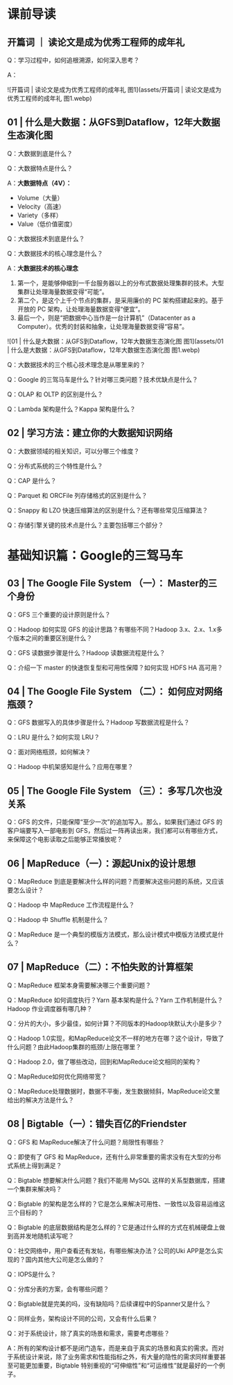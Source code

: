 # 课前导读

## 开篇词 ｜ 读论文是成为优秀工程师的成年礼

Q：学习过程中，如何追根溯源，如何深入思考？

A：

![开篇词 | 读论文是成为优秀工程师的成年礼 图1](assets/开篇词 | 读论文是成为优秀工程师的成年礼 图1.webp)

## 01 | 什么是大数据：从GFS到Dataflow，12年大数据生态演化图

Q：大数据到底是什么？

Q：大数据特点是什么？

A：**大数据特点（4V）：**

- Volume（大量）
- Velocity（高速）
- Variety（多样）
- Value（低价值密度）

Q：大数据技术到底是什么？

Q：大数据技术的核心理念是什么？

A：**大数据技术的核心理念**

1. 第一个，是能够伸缩到一千台服务器以上的分布式数据处理集群的技术。大型集群让处理海量数据变得“可能”。
2. 第二个，是这个上千个节点的集群，是采用廉价的 PC 架构搭建起来的。基于开放的 PC 架构，让处理海量数据变得“便宜”。
3. 最后一个，则是“把数据中心当作是一台计算机”（Datacenter as a Computer）。优秀的封装和抽象，让处理海量数据变得“容易”。

![01 | 什么是大数据：从GFS到Dataflow，12年大数据生态演化图 图1](assets/01 | 什么是大数据：从GFS到Dataflow，12年大数据生态演化图 图1.webp)

Q：大数据技术的三个核心技术理念是从哪里来的？

Q：Google 的三驾马车是什么？针对哪三类问题？技术优缺点是什么？

Q：OLAP 和 OLTP 的区别是什么？

Q：Lambda 架构是什么？Kappa 架构是什么？

## 02 | 学习方法：建立你的大数据知识网络

Q：大数据领域的相关知识，可以分哪三个维度？

Q：分布式系统的三个特性是什么？

Q：CAP 是什么？

Q：Parquet 和 ORCFile 列存储格式的区别是什么？

Q：Snappy 和 LZO 快速压缩算法的区别是什么？还有哪些常见压缩算法？

Q：存储引擎关键的技术点是什么？主要包括哪三个部分？

# 基础知识篇：Google的三驾马车

## 03 | The Google File System （一）： Master的三个身份

Q：GFS 三个重要的设计原则是什么？

Q：Hadoop 如何实现 GFS 的设计思路？有哪些不同？Hadoop 3.x、2.x、1.x多个版本之间的重要区别是什么？

Q：GFS 读数据步骤是什么？Hadoop 读数据流程是什么？

Q：介绍一下 master 的快速恢复型和可用性保障？如何实现 HDFS HA 高可用？

## 04 | The Google File System （二）： 如何应对网络瓶颈？

Q：GFS 数据写入的具体步骤是什么？Hadoop 写数据流程是什么？

Q：LRU 是什么？如何实现 LRU？

Q：面对网络瓶颈，如何解决？

Q：Hadoop 中机架感知是什么？应用在哪里？

## 05 | The Google File System （三）： 多写几次也没关系

Q：GFS 的文件，只能保障“至少一次”的追加写入。那么，如果我们通过 GFS 的客户端要写入一部电影到 GFS，然后过一阵再读出来，我们都可以有哪些方式，来保障这个电影读取之后能够正常播放呢？

## 06 | MapReduce（一）：源起Unix的设计思想

Q：MapReduce 到底是要解决什么样的问题？而要解决这些问题的系统，又应该要怎么设计？

Q：Hadoop 中 MapReduce 工作流程是什么？

Q：Hadoop 中 Shuffle 机制是什么？

Q：MapReduce 是一个典型的模版方法模式，那么设计模式中模版方法模式是什么？

## 07 | MapReduce（二）：不怕失败的计算框架

Q：MapReduce 框架本身需要解决哪三个重要问题？

Q：MapReduce 如何调度执行？Yarn 基本架构是什么？Yarn 工作机制是什么？Hadoop 作业调度器有哪几种？

Q：分片的大小，多少最佳，如何计算？不同版本的Hadoop块默认大小是多少？

Q：Hadoop 1.0实现，和MapReduce论文不一样的地方在哪？这个设计，导致了什么问题？由此Hadoop集群的瓶颈/上限在哪里？

Q：Hadoop 2.0，做了哪些改动，回到和MapReduce论文相同的架构？

Q：MapReduce如何优化网络带宽？

Q：MapReduce处理数据时，数据不平衡，发生数据倾斜，MapReduce论文里给出的解决方法是什么？

## 08 | Bigtable（一）：错失百亿的Friendster

Q：GFS 和 MapReduce解决了什么问题？局限性有哪些？

Q：即使有了 GFS 和 MapReduce，还有什么非常重要的需求没有在大型的分布式系统上得到满足？

Q：Bigtable 想要解决什么问题？我们不能用 MySQL 这样的关系型数据库，搭建一个集群来解决吗？

Q：Bigtable 的架构是怎么样的？它是怎么来解决可用性、一致性以及容易运维这三个目标的？

Q：Bigtable 的底层数据结构是怎么样的？它是通过什么样的方式在机械硬盘上做到高并发地随机读写呢？

Q：社交网络中，用户查看还有发帖，有哪些解决办法？公司的Uki APP是怎么实现的？国内其他大公司是怎么做的？

Q：IOPS是什么？

Q：分库分表的方案，会有哪些问题？

Q：Bigtable就是完美的吗，没有缺陷吗？后续课程中的Spanner又是什么？

Q：同样业务，架构设计不同的公司，又会有什么后果？

Q：对于系统设计，除了真实的场景和需求，需要考虑哪些？

A：所有的架构设计都不是闭门造车，而是来自于真实的场景和真实的需求。而对于系统设计来说，除了业务需求和性能指标之外，有大量的隐性的需求同样重要甚至可能更加重要，Bigtable 特别重视的“可伸缩性”和“可运维性”就是最好的一个例子。

